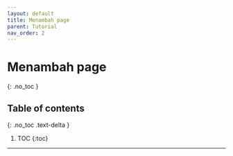 ```yaml
---
layout: default
title: Menambah page
parent: Tutorial
nav_order: 2
---
```


# Menambah page
{: .no_toc }

## Table of contents
{: .no_toc .text-delta }

1. TOC
{:toc}

---
